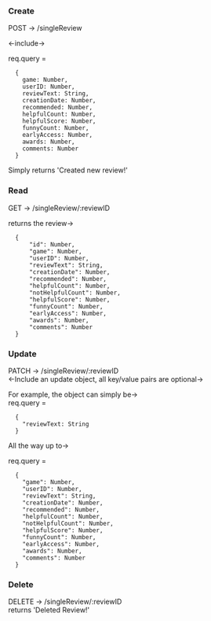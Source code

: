 ### Create
POST -> /singleReview

  <-include->

req.query =
```
  {
    game: Number,
    userID: Number,
    reviewText: String,
    creationDate: Number,
    recommended: Number,
    helpfulCount: Number,
    helpfulScore: Number,
    funnyCount: Number,
    earlyAccess: Number,
    awards: Number,
    comments: Number
  }
```
Simply returns 'Created new review!'

### Read
GET -> /singleReview/:reviewID

returns the review->
```
  {
      "id": Number,
      "game": Number,
      "userID": Number,
      "reviewText": String,
      "creationDate": Number,
      "recommended": Number,
      "helpfulCount": Number,
      "notHelpfulCount": Number,
      "helpfulScore": Number,
      "funnyCount": Number,
      "earlyAccess": Number,
      "awards": Number,
      "comments": Number
  }
```

### Update
PATCH -> /singleReview/:reviewID\
  <-Include an update object, all key/value pairs are optional->

  For example, the object can simply be->\
  req.query =
```
  {
    "reviewText: String
  }
```

All the way up to->

  req.query =
```
  {
    "game": Number,
    "userID": Number,
    "reviewText": String,
    "creationDate": Number,
    "recommended": Number,
    "helpfulCount": Number,
    "notHelpfulCount": Number,
    "helpfulScore": Number,
    "funnyCount": Number,
    "earlyAccess": Number,
    "awards": Number,
    "comments": Number
  }
```

### Delete
DELETE -> /singleReview/:reviewID\
returns 'Deleted Review!'